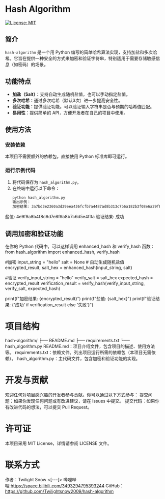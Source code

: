# Hash Algorithm

[![License: MIT](https://img.shields.io/badge/License-MIT-yellow.svg)](https://opensource.org/licenses/MIT)

## 简介
`hash-algorithm` 是一个用 Python 编写的简单哈希算法实现，支持加盐和多次哈希。它旨在提供一种安全的方式来加密和验证字符串，特别适用于需要存储敏感信息（如密码）的场景。

## 功能特点
- **加盐（Salt）**：支持自动生成随机盐值，也可以手动指定盐值。
- **多次哈希**：通过多次哈希（默认3次）进一步提高安全性。
- **验证功能**：提供验证功能，可以验证输入字符串是否与预期的哈希值匹配。
- **易用性**：提供简单的 API，方便开发者在自己的项目中使用。

## 使用方法
### 安装依赖
本项目不需要额外的依赖包，直接使用 Python 标准库即可运行。

### 运行示例代码
1. 将代码保存为 `hash_algorithm.py`。
2. 在终端中运行以下命令：
   ```bash
   python hash_algorithm.py
   输出示例：
   加密结果: 3a7bd3e2360a3d29eea436fcfb7a4487ad8b313c7b6a182b3f08e6a29f8b9e2d
盐值: 4e9f9a8b4f8c9d7e8f9a8b7c6d5e4f3a
验证结果: 成功
## 调用加密和验证功能
在你的 Python 代码中，可以这样调用 enhanced_hash 和 verify_hash 函数：
from hash_algorithm import enhanced_hash, verify_hash

#加密
input_string = "hello"
salt = None  # 自动生成随机盐值
encrypted_result, salt_hex = enhanced_hash(input_string, salt)

#验证
verify_input_string = "hello"
verify_salt = salt_hex
expected_hash = encrypted_result
verification_result = verify_hash(verify_input_string, verify_salt, expected_hash)

print(f"加密结果: {encrypted_result}")
print(f"盐值: {salt_hex}")
print(f"验证结果: {'成功' if verification_result else '失败'}")
# 项目结构
hash-algorithm/
├── README.md
├── requirements.txt
└── hash_algorithm.py
README.md：项目介绍文件，包含项目的描述、使用方法等。
requirements.txt：依赖文件，列出项目运行所需的依赖包（本项目无需依赖）。
hash_algorithm.py：主代码文件，包含加密和验证功能的实现。
# 开发与贡献
欢迎任何对项目感兴趣的开发者参与贡献。你可以通过以下方式参与：
提交问题：如果你发现任何问题或有改进建议，请在 Issues 中提交。
提交代码：如果你有改进代码的想法，可以提交 Pull Request。
# 许可证
本项目采用 MIT License，详情请参阅 LICENSE 文件。
# 联系方式
作者：Twilight Snow <[---]>
哔哩哔哩:https://space.bilibili.com/3493294795393244
GitHub：https://github.com/Twilightsnow2009/hash-algorithm
